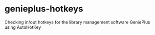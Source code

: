 # genieplus-hotkeys
Checking in/out hotkeys for the library management software GeniePlus using AutoHotKey
